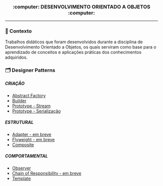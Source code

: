 <h3 align="center">
  <strong> :computer: DESENVOLVIMENTO ORIENTADO A OBJETOS :computer: </strong>
</h3>

_________

### 📌 Contexto

Trabalhos didáticos que foram desenvolvidos durante a disciplina de Desenvolvimento Orientado a Objetos, os quais serviram como base para o aprendizado de conceitos e aplicações práticas dos conhecimentos adquiridos.

### 🗂️ Designer Patterns
##### CRIAÇÃO
- [Abstract Factory](https://github.com/eduardarsimoes/DOO/tree/main/criacao/fabricaAbstrata)
- [Builder](https://github.com/eduardarsimoes/DOO/tree/main/criacao/builder/Refeicao/src)
- [Prototype - Stream](https://github.com/eduardarsimoes/DOO/tree/main/criacao/Stream/src/stream)
- [Prototype - Serialização](https://github.com/eduardarsimoes/DOO/tree/main/criacao/Serializacao/src/serializacao)

##### ESTRUTURAL
- [Adapter - em breve]()
- [Flyweight - em breve]()
- [Composite](https://github.com/eduardarsimoes/DOO/tree/main/estrutural/Composite)

##### COMPORTAMENTAL
- [Observer](https://github.com/eduardarsimoes/DOO/tree/main/comportamental/Observer)
- [Chain of Responsibility - em breve]()
- [Template](https://github.com/eduardarsimoes/DOO/tree/main/comportamental/TemplateExportFiles)
